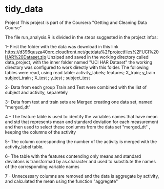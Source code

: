 # tidy_data
Project
This project is part of the Coursera "Getting and Cleaning Data Course"


The file run_analysis.R is divided in the steps suggested in the project infos:

1- First the folder with the data was download in this link https://d396qusza40orc.cloudfront.net/getdata%2Fprojectfiles%2FUCI%20HAR%20Dataset.zip
Unziped and saved in the working directory called data_project, with the inner folder named "UCI HAR Dataset" the working directory was configured to work directly with this folder.
The following tables were read, using read.table:
activity_labels; features; X_train; y_train
subject_train ; X_test ; y_test ; subject_test

2- Data from each group Train and Test were combined with the list of subject and activity, separetely 

3- Data from test and train sets are Merged creating one data set, named "merged_dt"

4 - The feature table is used to identify the variables names that have mean and std that represents mean and standard deviation for each measurement and then used to select these conlumns from the data set "merged_dt" , keeping the columns of the activity

5- The column corresponding the number of the activity is merged with the activity_label table. 

6- The table with the features contending only means and standard deviatons is transformad by as.character and used to substitute the names of the corresponding variable names

7 - Unnecessary columns are removed and the data is aggregate by activity, and calculated the mean using the function "aggregate"










